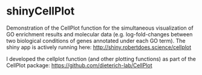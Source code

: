 # shinyCellPlot

Demonstration of the CellPlot function for the simultaneous visualization of GO enrichment results and molecular data (e.g. log-fold-changes between two biological conditions of genes annotated under each GO term). The shiny app is actively running here:
http://shiny.robertdoes.science/cellplot

I developed the cellplot function (and other plotting functions) as part of the CellPlot package:
https://github.com/dieterich-lab/CellPlot
